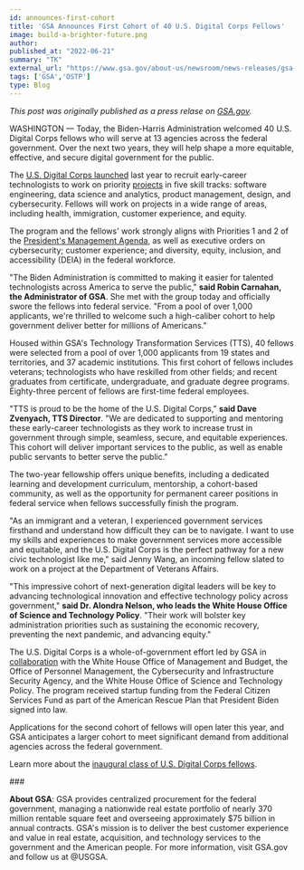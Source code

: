 ```yaml
---
id: announces-first-cohort
title: 'GSA Announces First Cohort of 40 U.S. Digital Corps Fellows'
image: build-a-brighter-future.png
author: 
published_at: "2022-06-21"
summary: "TK"
external_url: "https://www.gsa.gov/about-us/newsroom/news-releases/gsa-announces-first-cohort-of-40-us-digital-corps-fellows-06212022"
tags: ['GSA','OSTP']
type: Blog
---
```

*This post was originally published as a press relase on [GSA.gov](https://www.gsa.gov/about-us/newsroom/news-releases/gsa-announces-first-cohort-of-40-us-digital-corps-fellows-06212022).*

WASHINGTON — Today, the Biden-Harris Administration welcomed 40 U.S. Digital Corps fellows who will serve at 13 agencies across the federal government. Over the next two years, they will help shape a more equitable, effective, and secure digital government for the public.

The [U.S. Digital Corps launched](https://digitalcorps.gsa.gov/) last year to recruit early-career technologists to work on priority [projects](https://digitalcorps.gsa.gov/projects/) in five skill tracks: software engineering, data science and analytics, product management, design, and cybersecurity. Fellows will work on projects in a wide range of areas, including health, immigration, customer experience, and equity.

The program and the fellows' work strongly aligns with Priorities 1 and 2 of the [President's Management Agenda](https://www.performance.gov/pma/), as well as executive orders on cybersecurity; customer experience; and diversity, equity, inclusion, and accessibility (DEIA) in the federal workforce.

"The Biden Administration is committed to making it easier for talented technologists across America to serve the public," **said Robin Carnahan, the Administrator of GSA**. She met with the group today and officially swore the fellows into federal service. "From a pool of over 1,000 applicants, we're thrilled to welcome such a high-caliber cohort to help government deliver better for millions of Americans."

Housed within GSA's Technology Transformation Services (TTS), 40 fellows were selected from a pool of over 1,000 applicants from 19 states and territories, and 37 academic institutions. This first cohort of fellows includes veterans; technologists who have reskilled from other fields; and recent graduates from certificate, undergraduate, and graduate degree programs. Eighty-three percent of fellows are first-time federal employees.

"TTS is proud to be the home of the U.S. Digital Corps," **said Dave Zvenyach, TTS Director**. "We are dedicated to supporting and mentoring these early-career technologists as they work to increase trust in government through simple, seamless, secure, and equitable experiences. This cohort will deliver important services to the public, as well as enable public servants to better serve the public."

The two-year fellowship offers unique benefits, including a dedicated learning and development curriculum, mentorship, a cohort-based community, as well as the opportunity for permanent career positions in federal service when fellows successfully finish the program.

"As an immigrant and a veteran, I experienced government services firsthand and understand how difficult they can be to navigate. I want to use my skills and experiences to make government services more accessible and equitable, and the U.S. Digital Corps is the perfect pathway for a new civic technologist like me," said Jenny Wang, an incoming fellow slated to work on a project at the Department of Veterans Affairs.

"This impressive cohort of next-generation digital leaders will be key to advancing technological innovation and effective technology policy across government," **said Dr. Alondra Nelson, who leads the White House Office of Science and Technology Policy**. "Their work will bolster key administration priorities such as sustaining the economic recovery, preventing the next pandemic, and advancing equity."

The U.S. Digital Corps is a whole-of-government effort led by GSA in [collaboration](https://www.whitehouse.gov/omb/briefing-room/2022/06/10/preparing-to-welcome-the-2022-u-s-digital-corps/) with the White House Office of Management and Budget, the Office of Personnel Management, the Cybersecurity and Infrastructure Security Agency, and the White House Office of Science and Technology Policy. The program received startup funding from the Federal Citizen Services Fund as part of the American Rescue Plan that President Biden signed into law.

Applications for the second cohort of fellows will open later this year, and GSA anticipates a larger cohort to meet significant demand from additional agencies across the federal government.

Learn more about the [inaugural class of U.S. Digital Corps fellows](https://digitalcorps.gsa.gov/fellows/).

\###

**About GSA**: GSA provides centralized procurement for the federal government, managing a nationwide real estate portfolio of nearly 370 million rentable square feet and overseeing approximately $75 billion in annual contracts. GSA's mission is to deliver the best customer experience and value in real estate, acquisition, and technology services to the government and the American people. For more information, visit GSA.gov and follow us at @USGSA.
